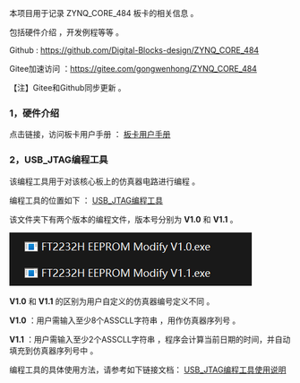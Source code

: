 本项目用于记录 ZYNQ_CORE_484 板卡的相关信息 。

包括硬件介绍 ，开发例程等等 。

Github :  https://github.com/Digital-Blocks-design/ZYNQ_CORE_484 

Gitee加速访问 ：https://gitee.com/gongwenhong/ZYNQ_CORE_484

【注】Gitee和Github同步更新 。

### 1，硬件介绍 

点击链接，访问板卡用户手册 ： [板卡用户手册](./User_Manual_CN.md) 



### 2，USB_JTAG编程工具

该编程工具用于对该核心板上的仿真器电路进行编程 。

编程工具的位置如下 ： [USB_JTAG编程工具](https://github.com/Digital-Blocks-design/open_jtag_smt3/tree/master/tools/USB_JTAG%E7%BC%96%E7%A8%8B%E6%96%87%E4%BB%B6) 

该文件夹下有两个版本的编程文件，版本号分别为 **V1.0** 和 **V1.1** 。

![编程文件](image/%E7%BC%96%E7%A8%8B%E6%96%87%E4%BB%B6.png)

 **V1.0** 和 **V1.1** 的区别为用户自定义的仿真器编号定义不同 。

 **V1.0** ：用户需输入至少8个ASSCLL字符串 ，用作仿真器序列号 。

 **V1.1** ：用户需输入至少2个ASSCLL字符串 ，程序会计算当前日期的时间，并自动填充到仿真器序列号中 。

编程工具的具体使用方法，请参考如下链接文档： [USB_JTAG编程工具使用说明](https://github.com/Digital-Blocks-design/open_jtag_smt3/blob/master/tools/USB_JTAG%E7%BC%96%E7%A8%8B%E6%96%87%E4%BB%B6/readme.md) 

